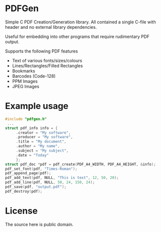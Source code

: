 PDFGen
======

Simple C PDF Creation/Generation library.
All contained a single C-file with header and no external library dependencies.

Useful for embedding into other programs that require rudimentary PDF output.

Supports the following PDF features
* Text of various fonts/sizes/colours
* Lines/Rectangles/Filled Rectangles
* Bookmarks
* Barcodes (Code-128)
* PPM Images
* JPEG Images

Example usage
=============
```c
#include "pdfgen.h"
 ...
struct pdf_info info = {
	 .creator = "My software",
	 .producer = "My software",
	 .title = "My document",
	 .author = "My name",
	 .subject = "My subject",
	 .date = "Today"
	 };
struct pdf_doc *pdf = pdf_create(PDF_A4_WIDTH, PDF_A4_HEIGHT, &info);
pdf_set_font(pdf, "Times-Roman");
pdf_append_page(pdf);
pdf_add_text(pdf, NULL, "This is text", 12, 50, 20);
pdf_add_line(pdf, NULL, 50, 24, 150, 24);
pdf_save(pdf, "output.pdf");
pdf_destroy(pdf);
```

License
=======
The source here is public domain.
